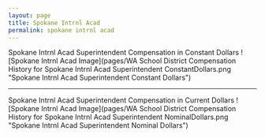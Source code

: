 ```yaml
---
layout: page
title: Spokane Intrnl Acad
permalink: spokane intrnl acad
---
```



Spokane Intrnl Acad Superintendent Compensation in Constant Dollars
![Spokane Intrnl Acad Image](pages/WA School District Compensation History for Spokane Intrnl Acad Superintendent ConstantDollars.png "Spokane Intrnl Acad Superintendent Constant Dollars")
___

Spokane Intrnl Acad Superintendent Compensation in Current Dollars
![Spokane Intrnl Acad Image](pages/WA School District Compensation History for Spokane Intrnl Acad Superintendent NominalDollars.png "Spokane Intrnl Acad Superintendent Nominal Dollars")